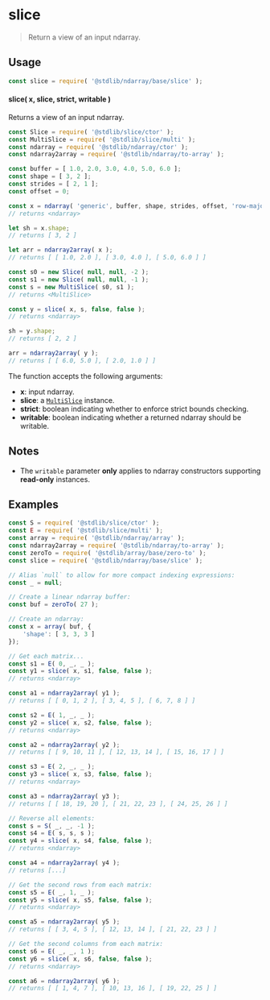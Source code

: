 <!--

@license Apache-2.0

Copyright (c) 2023 The Stdlib Authors.

Licensed under the Apache License, Version 2.0 (the "License");
you may not use this file except in compliance with the License.
You may obtain a copy of the License at

   http://www.apache.org/licenses/LICENSE-2.0

Unless required by applicable law or agreed to in writing, software
distributed under the License is distributed on an "AS IS" BASIS,
WITHOUT WARRANTIES OR CONDITIONS OF ANY KIND, either express or implied.
See the License for the specific language governing permissions and
limitations under the License.

-->

# slice

> Return a view of an input ndarray.

<!-- Section to include introductory text. Make sure to keep an empty line after the intro `section` element and another before the `/section` close. -->

<section class="intro">

</section>

<!-- /.intro -->

<!-- Package usage documentation. -->

<section class="usage">

## Usage

```javascript
const slice = require( '@stdlib/ndarray/base/slice' );
```

#### slice( x, slice, strict, writable )

Returns a view of an input ndarray.

```javascript
const Slice = require( '@stdlib/slice/ctor' );
const MultiSlice = require( '@stdlib/slice/multi' );
const ndarray = require( '@stdlib/ndarray/ctor' );
const ndarray2array = require( '@stdlib/ndarray/to-array' );

const buffer = [ 1.0, 2.0, 3.0, 4.0, 5.0, 6.0 ];
const shape = [ 3, 2 ];
const strides = [ 2, 1 ];
const offset = 0;

const x = ndarray( 'generic', buffer, shape, strides, offset, 'row-major' );
// returns <ndarray>

let sh = x.shape;
// returns [ 3, 2 ]

let arr = ndarray2array( x );
// returns [ [ 1.0, 2.0 ], [ 3.0, 4.0 ], [ 5.0, 6.0 ] ]

const s0 = new Slice( null, null, -2 );
const s1 = new Slice( null, null, -1 );
const s = new MultiSlice( s0, s1 );
// returns <MultiSlice>

const y = slice( x, s, false, false );
// returns <ndarray>

sh = y.shape;
// returns [ 2, 2 ]

arr = ndarray2array( y );
// returns [ [ 6.0, 5.0 ], [ 2.0, 1.0 ] ]
```

The function accepts the following arguments:

-   **x**: input ndarray.
-   **slice**: a [`MultiSlice`][@stdlib/slice/multi] instance.
-   **strict**: boolean indicating whether to enforce strict bounds checking.
-   **writable**: boolean indicating whether a returned ndarray should be writable.

</section>

<!-- /.usage -->

<!-- Package usage notes. Make sure to keep an empty line after the `section` element and another before the `/section` close. -->

<section class="notes">

## Notes

-   The `writable` parameter **only** applies to ndarray constructors supporting **read-only** instances.

</section>

<!-- /.notes -->

<!-- Package usage examples. -->

<section class="examples">

## Examples

<!-- eslint no-undef: "error" -->

<!-- eslint-disable new-cap -->

```javascript
const S = require( '@stdlib/slice/ctor' );
const E = require( '@stdlib/slice/multi' );
const array = require( '@stdlib/ndarray/array' );
const ndarray2array = require( '@stdlib/ndarray/to-array' );
const zeroTo = require( '@stdlib/array/base/zero-to' );
const slice = require( '@stdlib/ndarray/base/slice' );

// Alias `null` to allow for more compact indexing expressions:
const _ = null;

// Create a linear ndarray buffer:
const buf = zeroTo( 27 );

// Create an ndarray:
const x = array( buf, {
    'shape': [ 3, 3, 3 ]
});

// Get each matrix...
const s1 = E( 0, _, _ );
const y1 = slice( x, s1, false, false );
// returns <ndarray>

const a1 = ndarray2array( y1 );
// returns [ [ 0, 1, 2 ], [ 3, 4, 5 ], [ 6, 7, 8 ] ]

const s2 = E( 1, _, _ );
const y2 = slice( x, s2, false, false );
// returns <ndarray>

const a2 = ndarray2array( y2 );
// returns [ [ 9, 10, 11 ], [ 12, 13, 14 ], [ 15, 16, 17 ] ]

const s3 = E( 2, _, _ );
const y3 = slice( x, s3, false, false );
// returns <ndarray>

const a3 = ndarray2array( y3 );
// returns [ [ 18, 19, 20 ], [ 21, 22, 23 ], [ 24, 25, 26 ] ]

// Reverse all elements:
const s = S( _, _, -1 );
const s4 = E( s, s, s );
const y4 = slice( x, s4, false, false );
// returns <ndarray>

const a4 = ndarray2array( y4 );
// returns [...]

// Get the second rows from each matrix:
const s5 = E( _, 1, _ );
const y5 = slice( x, s5, false, false );
// returns <ndarray>

const a5 = ndarray2array( y5 );
// returns [ [ 3, 4, 5 ], [ 12, 13, 14 ], [ 21, 22, 23 ] ]

// Get the second columns from each matrix:
const s6 = E( _, _, 1 );
const y6 = slice( x, s6, false, false );
// returns <ndarray>

const a6 = ndarray2array( y6 );
// returns [ [ 1, 4, 7 ], [ 10, 13, 16 ], [ 19, 22, 25 ] ]
```

</section>

<!-- /.examples -->

<!-- Section to include cited references. If references are included, add a horizontal rule *before* the section. Make sure to keep an empty line after the `section` element and another before the `/section` close. -->

<section class="references">

</section>

<!-- /.references -->

<!-- Section for related `stdlib` packages. Do not manually edit this section, as it is automatically populated. -->

<section class="related">

</section>

<!-- /.related -->

<!-- Section for all links. Make sure to keep an empty line after the `section` element and another before the `/section` close. -->

<section class="links">

[@stdlib/slice/multi]: https://github.com/stdlib-js/stdlib/tree/develop/lib/node_modules/%40stdlib/slice/multi

</section>

<!-- /.links -->
